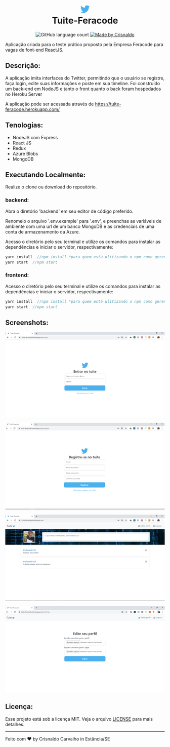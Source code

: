 
<h1 align="center">
  <img alt="Logo" src="./frontend/src/assets/twitter.svg" width="30px" />
  <br/>
    Tuite-Feracode
</h1>

<p align="center">
  <img alt="GitHub language count" src="https://img.shields.io/github/languages/count/CrisnaldoSantos/tuite-feracode-test?color=blue">

  <a href="https://www.crisnaldocarvalho.com.br">
    <img alt="Made by Crisnaldo" src="https://img.shields.io/badge/made%20by-Crisnaldo Carvalho-blue">
  </a>
</p>

<p>Aplicação criada para o teste prático proposto pela Empresa Feracode para vagas de font-end ReactJS.</p>



## Descrição:

<p> A aplicação imita interfaces do Twitter, permitindo que o usuário se registre, faça login, edite suas informações e poste em sua timeline.
Foi construído um back-end em NodeJS e tanto o front quanto o back foram hospedados no Heroku Server </p>
A aplicação pode ser acessada através  de <a href="https://tuite-feracode.herokuapp.com/">https://tuite-feracode.herokuapp.com/</a>

## Tenologias:
- NodeJS com Express
- React JS
- Redux
- Azure Blobs
- MongoDB

## Executando Localmente:
Realize o clone ou download do repositório.

### backend:
<p>Abra o diretório 'backend' em seu editor de código preferido. </p>
<p>
Renomeio o arquivo '.env.example' para '.env', e preenchas as variáveis de ambiente com uma url de um banco MongoDB e as credenciais de uma conta de armazenamento da Azure.</p>
Acesso o diretório pelo seu terminal e utilize os comandos para instalar as dependências e iniciar o servidor, respectivamente:</p>

```js
yarn install  //npm install *para quem está ulitizando o npm como gerenciador de dependências*
yarn start  //npm start
```

### frontend:

Acesso o diretório pelo seu terminal e utilize os comandos para instalar as dependências e iniciar o servidor, respectivamente:</p>
```js
yarn install  //npm install *para quem está ulitizando o npm como gerenciador de dependências*
yarn start  //npm start
```
## Screenshots:

<p align="center">
    <img src="./github_assets/login.PNG">
</p>
<p align="center">
    <img src="./github_assets/register.PNG">
</p>
<p align="center">
    <img src="./github_assets/timeline.PNG">
</p>
<p align="center">
    <img src="./github_assets/edit.PNG">
</p>

## Licença:

Esse projeto está sob a licença MIT. Veja o arquivo [LICENSE](LICENSE.md) para mais detalhes.

---

Feito com ♥ by Crisnaldo Carvalho in Estância/SE
